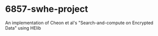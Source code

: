 # 6857-swhe-project
An implementation of Cheon et al's "Search-and-compute on Encrypted Data" using HElib
